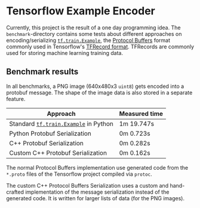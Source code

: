 # Tensorflow Example Encoder

Currently, this project is the result of a one day programming idea. The `benchmark`-directory contains some tests about different approaches on encoding/serializing [`tf.train.Example`](https://www.tensorflow.org/tutorials/load_data/tfrecord#tfexample), the [Protocol Buffers](https://developers.google.com/protocol-buffers) format commonly used in Tensorflow's [TFRecord format](https://www.tensorflow.org/tutorials/load_data/tfrecord#tfrecords_format_details). TFRecords are commonly used for storing machine learning training data.

## Benchmark results

In all benchmarks, a PNG image (640x480x3 `uint8`) gets encoded into a protobuf message. The shape of the image data is also stored in a separate feature.

| Approach | Measured time |
|---|---|
| Standard [`tf.train.Example`](https://www.tensorflow.org/tutorials/load_data/tfrecord#tfexample) in Python | 1m 19.747s |
| Python Protobuf Serialization | 0m 0.723s |
| C++ Protobuf Serialization | 0m 0.282s |
| Custom C++ Protobuf Serialization | 0m 0.162s |

The normal Protocol Buffers implementation use generated code from the `*.proto` files of the Tensorflow project compiled via `protoc`.

The custom C++ Protocol Buffers Serialization uses a custom and hand-crafted implementation of the message serialization instead of the generated code. It is written for larger lists of data (for the PNG images).
